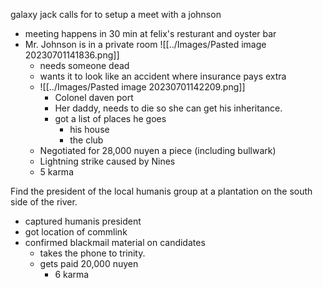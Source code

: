 galaxy jack calls for to setup a meet with a johnson
- meeting happens in 30 min at felix's resturant and oyster bar
- Mr. Johnson is in a private room
![[../Images/Pasted image 20230701141836.png]]
	- needs someone dead
	- wants it to look like an accident where insurance pays extra
	- ![[../Images/Pasted image 20230701142209.png]]
		- Colonel daven port
		- Her daddy, needs to die so she can get his inheritance.
		- got a list of places he goes
			- his house
			- the club
	- Negotiated for 28,000 nuyen a piece (including bullwark)
	- Lightning strike caused by Nines
	- 5 karma

Find the president of the local humanis group at a plantation on the south side of the river. 
- captured humanis president
- got location of commlink
- confirmed blackmail material on candidates
	- takes the phone to trinity.
	- gets paid 20,000 nuyen
		- 6 karma
